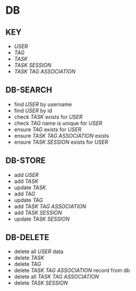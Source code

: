 # DB

## KEY

- *USER*
- *TAG*
- *TASK*
- *TASK SESSION*
- *TASK TAG ASSOCIATION*

## DB-SEARCH

- find *USER* by username
- find *USER* by id
- check *TASK* exists for *USER*
- check *TAG* name is unique for *USER*
- ensure *TAG* exists for *USER*
- ensure *TASK TAG ASSOCIATION* exists
- ensure *TASK SESSION* exists for *USER*

## DB-STORE

- add *USER*
- add *TASK*
- update *TASK*
- add *TAG*
- update *TAG*
- add *TASK TAG ASSOCIATION*
- add *TASK SESSION*
- update *TASK SESSION*

## DB-DELETE

- delete all *USER* data
- delete *TASK*
- delete *TAG*
- delete *TASK TAG ASSOCIATION* record from db
- delete all *TASK TAG ASSOCIATION*
- delete *TASK SESSION*
